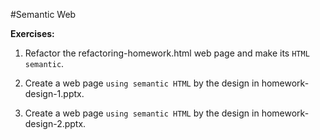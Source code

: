 #Semantic Web

**Exercises:**

01. Refactor the refactoring-homework.html web page and make its ``HTML semantic``.

02. Create a web page ``using semantic HTML`` by the design in homework-design-1.pptx.

03. Create a web page ``using semantic HTML`` by the design in homework-design-2.pptx.

